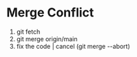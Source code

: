 # Merge Conflict

1. git fetch
2. git merge origin/main
3. fix the code | cancel (git merge --abort)
